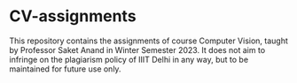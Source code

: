 # CV-assignments
This repository contains the assignments of course Computer Vision, taught by Professor Saket Anand in Winter Semester 2023. It does not aim to infringe on the plagiarism policy of IIIT Delhi in any way, but to be maintained for future use only.
